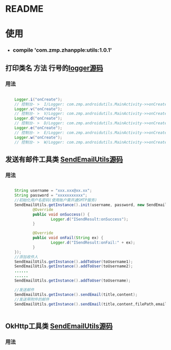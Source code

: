 README
======

# 使用 
* <H3>compile 'com.zmp.zhanpple:utils:1.0.1'</H3>

## 打印类名 方法 行号的[logger源码](https://github.com/zhanpple/androidUtils/blob/master/utils/src/main/java/com/zmp/utils/Logger.java)
### 用法
```java
	
	Logger.i("onCreate"); 
	// 控制台- >  I/Logger: com.zmp.androidutils.MainActivity->>onCreate->>14:onCreate
	Logger.v("onCreate");
	// 控制台- >  V/Logger: com.zmp.androidutils.MainActivity->>onCreate->>15:onCreate
	Logger.d("onCreate"); 
	// 控制台- >  D/Logger: com.zmp.androidutils.MainActivity->>onCreate->>16:onCreate
	Logger.e("onCreate"); 
	// 控制台- >  E/Logger: com.zmp.androidutils.MainActivity->>onCreate->>17:onCreate 
	Logger.w("onCreate"); 
	// 控制台- >  W/Logger: com.zmp.androidutils.MainActivity->>onCreate->>18:onCreate
```

## 发送有邮件工具类 [SendEmailUtils源码](https://github.com/zhanpple/androidUtils/blob/master/utils/src/main/java/com/zmp/utils/SendEmailUtils.java)
### 用法
```java

	String username = "xxx.xxx@xx.xx";
	String password = "xxxxxxxxxxx";
	//初始化用户名密码(使用账户需开通SMTP服务)
	SendEmailUtils.getInstance().init(username, password, new SendEmailUtils.ISendResult() {
			@Override
			public void onSuccess() {
					Logger.d("ISendResult:onSuccess");
			}

			@Override
			public void onFail(String ex) {
					Logger.d("ISendResult:onFail:" + ex);
			}
	});
	//添加收件人
	SendEmailUtils.getInstance().addToUser(toUsername1);
	SendEmailUtils.getInstance().addToUser(toUsername2);
	......
	......
	SendEmailUtils.getInstance().addToUser(toUsername);

	//发送邮件
	SendEmailUtils.getInstance().sendEmail(title,content);
	//发送带附件的邮件
	SendEmailUtils.getInstance().sendEmail(title,content,filePath,emailFileName);
		
```

## OkHttp工具类 [SendEmailUtils源码](https://github.com/zhanpple/androidUtils/blob/master/utils/src/main/java/com/zmp/utils/SendEmailUtils.java)
### 用法